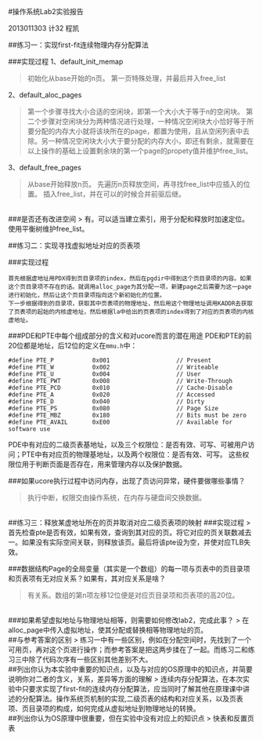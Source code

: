 #操作系统Lab2实验报告

2013011303 计32 程凯

##练习一：实现first-fit连续物理内存分配算法

###实现过程
1、default_init_memap
>    初始化从base开始的n页。
     第一页特殊处理，并最后并入free_list

2、default_aloc_pages
> 第一个步骤寻找大小合适的空闲块，即第一个大小大于等于n的空闲块。
第二个步骤对空闲块分为两种情况进行处理，一种情况空闲块大小恰好等于所要分配的内存大小就将该块所在的page，都置为使用，且从空闲列表中去除。另一种情况空闲块大小大于要分配的内存大小，即还有剩余，就需要在以上操作的基础上设置剩余块的第一个page的propety值并维护free_list。

3、default_free_pages
> 从base开始释放n页。
先遍历n页释放空间，再寻找free_list中应插入的位置。
插入free_list，并在可以的时候合并前驱后继。

<br>
###是否还有改进空间
> 有。可以适当建立索引，用于分配和释放时加速定位。使用平衡树维护free_list。
<br>

##练习二：实现寻找虚拟地址对应的页表项

###实现过程
```
首先根据虚地址用PDX得到页目录项的index，然后在pgdir中得到这个页目录项的内容。如果这个页目录项不存在的话。就调用alloc_page为其分配一项，新建page之后需要为这一page进行初始化，然后让这个页目录项指向这个新初始化的位置。
下一步根据得到的目录项，获取其中页表项的物理地址，然后用这个物理地址调用KADDR去获取了页表项的起始的内核虚地址，然后根据la中给出的页表项的index得到了对应的页表项的内核虚地址。
```
###PDE和PTE中每个组成部分的含义和对ucore而言的潜在用途
PDE和PTE的前20位都是地址，后12位的定义在`mmu.h`中：

    #define PTE_P           0x001                   // Present
    #define PTE_W           0x002                   // Writeable
    #define PTE_U           0x004                   // User
    #define PTE_PWT         0x008                   // Write-Through
    #define PTE_PCD         0x010                   // Cache-Disable
    #define PTE_A           0x020                   // Accessed
    #define PTE_D           0x040                   // Dirty
    #define PTE_PS          0x080                   // Page Size
    #define PTE_MBZ         0x180                   // Bits must be zero
    #define PTE_AVAIL       0xE00                   // Available for software use
                                                  

PDE中有对应的二级页表基地址，以及三个权限位：是否有效、可写、可被用户访问；PTE中有对应页的物理基地址，以及两个权限位：是否有效、可写。 这些权限位用于判断页面是否存在，用来管理内存以及保护数据。

###如果ucore执行过程中访问内存，出现了页访问异常，硬件要做哪些事情？
> 执行中断，权限交由操作系统，在内存与硬盘间交换数据。

<br>
##练习三：释放某虚地址所在的页并取消对应二级页表项的映射
###实现过程
> 首先检查pte是否有效，如果有效，查询到其对应的页。将它对应的页关联数减去一。如果没有实际空间关联，则释放该页。最后将该pte设为空，并使对应TLB失效。


###数据结构Page的全局变量（其实是一个数组）的每一项与页表中的页目录项和页表项有无对应关系？如果有，其对应关系是啥？
>有关系。数组的第n项左移12位便是对应页目录项和页表项的高20位。

<br>
###如果希望虚拟地址与物理地址相等，则需要如何修改lab2，完成此事？
> 在alloc_page中传入虚拟地址，使其分配或替换相等物理地址的页。

<br>
##与参考答案的区别
> 练习一中有一些区别，例如在分配空间时，先找到了一个可用页，再对这个页进行操作；而参考答案是把这两步揉在了一起。而练习二和练习三中除了代码次序有一些区别其他差别不大。

<br>
##列出你认为本实验中重要的知识点，以及与对应的OS原理中的知识点，并简要说明你对二者的含义，关系，差异等方面的理解
> 连续内存分配算法，在本次实验中只要求实现了first-fit的连续内存分配算法，应当同时了解其他在原理课中讲述的分配算法。操作系统页机制的实现,二级页表的结构和对应关系，以及页表项、页目录项的构成，如何完成从虚拟地址到物理地址的转换。

<br>
##列出你认为OS原理中很重要，但在实验中没有对应上的知识点
> 快表和反置页表
